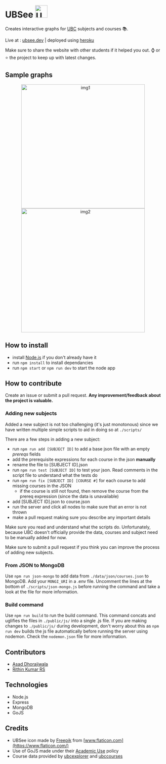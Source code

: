 # UBSee <img src="https://user-images.githubusercontent.com/39626451/124312404-ddeaf780-db8c-11eb-950e-3ec28175f7b7.png" alt="UBSee icon" width="40" height="40" />

Creates interactive graphs for [UBC](https://www.ubc.ca/) subjects and courses 📚.

Live at : [ubsee.dev](https://www.ubsee.dev/) | deployed using [heroku](https://heroku.com)

Make sure to share the website with other students if it helped you out. ⌚ or ⭐ the project to keep up with latest changes.

## Sample graphs

<div align="center">
  <img src="https://user-images.githubusercontent.com/39626451/124315395-80a57500-db91-11eb-9629-0b646951a72a.jpg" alt="img1" width="400"/>
  <img src="https://user-images.githubusercontent.com/39626451/124314711-6d45da00-db90-11eb-8180-4cea33fad682.jpg" alt="img2" width="400"/>
</div>

## How to install

- install [Node.js](https://nodejs.org/en/) if you don't already have it
- run `npm install` to install dependancies
- run `npm start` or `npm run dev` to start the node app

## How to contribute

Create an issue or submit a pull request. **Any improvement/feedback about the project is valuable.**

### Adding new subjects

Added a new subject is not too challenging (it's just monotonous) since we have written multiple simple scripts to aid in doing so at `./scripts/`

There are a few steps in adding a new subject:

- run `npm run add [SUBJECT ID]` to add a base json file with an empty _prereqs_ fields
- add the prerequisite expressions for each course in the json **manually**
- rename the file to [SUBJECT ID].json
- run `npm run test [SUBJECT ID]` to test your json. Read comments in the script file to understand what the tests do
- run `npm run fix [SUBJECT ID] [COURSE #]` for each course to add missing courses in the JSON
  - if the course is still not found, then remove the course from the prereq expression (since the data is unavailable)
- add [SUBJECT ID].json to course.json
- run the server and click all nodes to make sure that an error is not thrown
- make a pull request making sure you describe any important details

Make sure you read and understand what the scripts do. Unfortunately, because UBC doesn't officially provide the data, courses and subject need to be manually added for now.

Make sure to submit a pull request if you think you can improve the process of adding new subjects.

### From JSON to MongoDB

Use `npm run json-mongo` to add data from `./data/json/courses.json` to MongoDB. Add your `MONGI_URI` in a .env file.
Uncomment the lines at the bottom of `./scripts/json-mongo.js` before running the command and take a look at the file for more information.

### Build command

Use `npm run build` to run the build command. This command concats and uglifies the files in `./public/js/` into a single .js file. If you are making changes to `./public/js/` during development, don't worry about this as `npm run dev` builds the js file automatically before running the server using nodemon. Check the `nodemon.json` file for more information.

## Contributors

- [Asad Dhorajiwala](https://github.com/AnimeAllstar)
- [Rithin Kumar RS](https://github.com/L0Lmaker)

## Technologies

- Node.js
- Express
- MongoDB
- GoJS

## Credits

- UBSee icon made by [Freepik](https://www.freepik.com) from [www.flaticon.com](https://www.flaticon.com/)</div>
- Use of GoJS made under their [Academic Use](https://www.nwoods.com/sales/academic-use.html) policy
- Course data provided by [ubcexplorer](https://ubcexplorer.io/api) and [ubccourses](https://github.com/StuffByLiang/realtime-ubc-courses-api)
